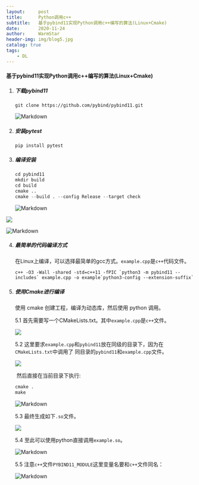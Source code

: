 ```yaml
---
layout:     post   				    
title:      Python调用c++				
subtitle:   基于pybind11实现Python调用c++编写的算法(Linux+Cmake)
date:       2020-11-24 				
author:     WarmStar 						
header-img: img/blog5.jpg 	
catalog: true 				
tags:							
    - DL
---
```


#### 基于pybind11实现Python调用c++编写的算法(Linux+Cmake)

1. ##### 下载pybind11

   `git clone https://github.com/pybind/pybind11.git`

   ![Markdown](http://i2.tiimg.com/730017/26c208452061516f.png)

   

2. ##### 安装pytest

   `pip install pytest`

3. ##### 编译安装

   ```python
   cd pybind11
   mkdir build
   cd build
   cmake ..
   cmake --build . --config Release --target check
   ```

   ![Markdown](http://i2.tiimg.com/730017/23a6dddce289ffa2.png)

![](D:/百度网盘/DownLoad/demo/images/3.png)

![Markdown](http://i2.tiimg.com/730017/fcf236e44b9211e3.png)



4. ##### 最简单的代码编译方式

   在Linux上编译，可以选择最简单的gcc方式。`example.cpp`是`c++`代码文件。

   ```
   c++ -O3 -Wall -shared -std=c++11 -fPIC `python3 -m pybind11 --includes` example.cpp -o example`python3-config --extension-suffix`
   ```

   

5. ##### 使用Cmake进行编译

   使用 cmake 创建工程，编译为动态库，然后使用 python 调用。

   5.1   首先需要写一个CMakeLists.txt。其中`example.cpp`是`c++`文件。

   ![](D:/百度网盘/DownLoad/demo/images/5.png)

   5.2   这里要求`example.cpp`和`pybind11`放在同级的目录下，因为在`CMakeLists.txt`中调用了	    同目录的`pybind11`和`example.cpp`文件。

   ![](D:/百度网盘/DownLoad/demo/images/6.png)

   ​		然后直接在当前目录下执行:

   ```python
   cmake .
   make
   ```

   ![Markdown](http://i2.tiimg.com/730017/3654b2cec4e45bc8.png)

   5.3  最终生成如下`.so`文件。

   ![](D:/百度网盘/DownLoad/demo/images/8.png)

   5.4  至此可以使用python直接调用`example.so`。

   ![Markdown](http://i2.tiimg.com/730017/855c810adf707d19.png)

   5.5 注意`c++`文件`PYBIND11_MODULE`这里变量名要和`c++`文件同名：

   ![Markdown](http://i2.tiimg.com/730017/5e7cee5510ae8693.png)

   

